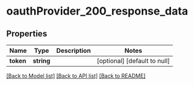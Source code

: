 # oauthProvider_200_response_data

## Properties
Name | Type | Description | Notes
------------ | ------------- | ------------- | -------------
**token** | **string** |  | [optional] [default to null]

[[Back to Model list]](../README.md#documentation-for-models) [[Back to API list]](../README.md#documentation-for-api-endpoints) [[Back to README]](../README.md)



